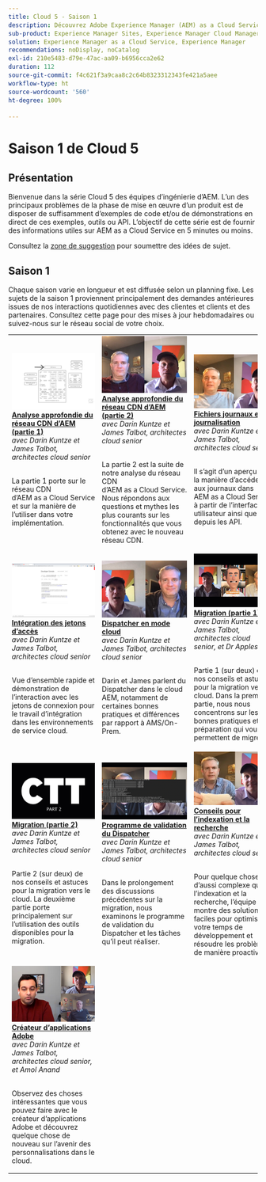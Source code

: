 ```yaml
---
title: Cloud 5 - Saison 1
description: Découvrez Adobe Experience Manager (AEM) as a Cloud Service grâce aux ingénieures et ingénieurs experts d’Adobe qui l’ont créé et aux services experts qui le mettent en œuvre.
sub-product: Experience Manager Sites, Experience Manager Cloud Manager, Experience Manager Assets
solution: Experience Manager as a Cloud Service, Experience Manager
recommendations: noDisplay, noCatalog
exl-id: 210e5483-d79e-47ac-aa09-b6956cca2e62
duration: 112
source-git-commit: f4c621f3a9caa8c2c64b8323312343fe421a5aee
workflow-type: ht
source-wordcount: '560'
ht-degree: 100%

---
```


# Saison 1 de Cloud 5

## Présentation

Bienvenue dans la série Cloud 5 des équipes d’ingénierie d’AEM. L’un des principaux problèmes de la phase de mise en œuvre d’un produit est de disposer de suffisamment d’exemples de code et/ou de démonstrations en direct de ces exemples, outils ou API. L’objectif de cette série est de fournir des informations utiles sur AEM as a Cloud Service en 5 minutes ou moins.

Consultez la [zone de suggestion](https://forms.office.com/r/74P5Xz4UH0) pour soumettre des idées de sujet.

## Saison 1

Chaque saison varie en longueur et est diffusée selon un planning fixe. Les sujets de la saison 1 proviennent principalement des demandes antérieures issues de nos interactions quotidiennes avec des clientes et clients et des partenaires. Consultez cette page pour des mises à jour hebdomadaires ou suivez-nous sur le réseau social de votre choix.

<table>
  <tr>
   <td>
      <a href="./cloud5-aem-cdn-part1.md">
      <img alt="Réseau CDN AEM Partie 1" src="./imgs/001-thumb.png"/>
      </a>
      <div>
         <a href="./cloud5-aem-cdn-part1.md"><strong>Analyse approfondie du réseau CDN d’AEM (partie 1)</strong></a>
<br/><em>avec Darin Kuntze et James Talbot, architectes cloud senior</em>
      </div>
      <p>
        <br/>
La partie 1 porte sur le réseau CDN d’AEM as a Cloud Service et sur la manière de l’utiliser dans votre implémentation.
      </p>
     </td>   
     <td>
      <a href="./cloud5-aem-cdn-part2.md">
         <img alt="Réseau CDN AEM Partie 2" src="./imgs/002-thumb.png"/>
      </a>
      <div>
         <a href="./cloud5-aem-cdn-part2.md"><strong>Analyse approfondie du réseau CDN d’AEM (partie 2)</strong></a>
<br/><em>avec Darin Kuntze et James Talbot, architectes cloud senior</em>
      </div>
      <p>
        <br/>
La partie 2 est la suite de notre analyse du réseau CDN d’AEM as a Cloud Service. Nous répondons aux questions et mythes les plus courants sur les fonctionnalités que vous obtenez avec le nouveau réseau CDN.
      </p>
   </td>
     <td>
        <a href="./cloud5-aem-log-files.md">
            <img alt="Fichiers journaux et journalisation" src="./imgs/003-thumb.png"/>
        </a>
      <div>
         <a href="./cloud5-aem-log-files.md"><strong>Fichiers journaux et journalisation</strong></a>
<br/><em>avec Darin Kuntze et James Talbot, architectes cloud senior</em>
      </div>
      <p>
        <br/>
Il s’agit d’un aperçu de la manière d’accéder aux journaux dans AEM as a Cloud Service, à partir de l’interface utilisateur ainsi que depuis les API.
      </p>
   </td> 
  </tr>
  <tr>
   <td>
        <a href="./cloud5-getting-login-token-integrations.md">
            <img alt="Jetons d’accès" src="./imgs/004-thumb.png"/>
        </a>
      <div>
        <a href="./cloud5-getting-login-token-integrations.md"><strong>Intégration des jetons d’accès</strong></a>
<br/><em>avec Darin Kuntze et James Talbot, architectes cloud senior</em>
      </div>
      <p>
        <br/>
Vue d’ensemble rapide et démonstration de l’interaction avec les jetons de connexion pour le travail d’intégration dans les environnements de service cloud.
      </p>
     </td>   
     <td>
      <a href="./cloud5-aem-dispatcher-cloud.md">
      <img alt="Dispatcher en mode cloud" src="./imgs/005-thumb.png"/>
       </a>  
      <div>
        <a href="./cloud5-aem-dispatcher-cloud.md"><strong>Dispatcher en mode cloud</strong></a>
<br/><em>avec Darin Kuntze et James Talbot, architectes cloud senior</em>
      </div>
      <p>
        <br/>
Darin et James parlent du Dispatcher dans le cloud AEM, notamment de certaines bonnes pratiques et différences par rapport à AMS/On-Prem. 
      </p>
   </td>
     <td>
        <a href="./cloud5-aem-content-migration-part-1.md">
            <img alt="Migration (partie 1)" src="./imgs/006-thumb.png"/>
        </a>
      <div>
         <a href="./cloud5-aem-content-migration-part-1.md"><strong>Migration (partie 1)</strong></a>
<br/><em>avec Darin Kuntze et James Talbot, architectes cloud senior, et Dr Applesmith</em>
      </div>
      <p>
        <br/>
Partie 1 (sur deux) de nos conseils et astuces pour la migration vers le cloud. Dans la première partie, nous nous concentrons sur les bonnes pratiques et la préparation qui vous permettent de migrer.
      </p>
   </td> 
  </tr>
<tr>
   <td>
        <a href="./cloud5-aem-content-migration-part-2.md">
            <img alt="Migration (partie 2)" src="./imgs/007-thumb.png"/>
        </a>
      <div>
        <a href="./cloud5-aem-content-migration-part-2.md"><strong>Migration (partie 2)</strong></a>
<br/><em>avec Darin Kuntze et James Talbot, architectes cloud senior</em>
      </div>
      <p>
        <br/>
Partie 2 (sur deux) de nos conseils et astuces pour la migration vers le cloud. La deuxième partie porte principalement sur l’utilisation des outils disponibles pour la migration.
      </p>
     </td>   
     <td>
        <a href="./cloud5-aem-dispatcher-validator.md">
            <img alt="Programme de validation du Dispatcher" src="./imgs/008-thumb.png"/>
        </a>
      <div>
         <a href="./cloud5-aem-dispatcher-validator.md"><strong>Programme de validation du Dispatcher</strong></a>
<br/><em>avec Darin Kuntze et James Talbot, architectes cloud senior</em>
      </div>
      <p>
        <br/>
Dans le prolongement des discussions précédentes sur la migration, nous examinons le programme de validation du Dispatcher et les tâches qu’il peut réaliser.
      </p>
   </td>
     <td>
        <a href="./cloud5-aem-search-and-indexing.md">
            <img alt="Conseils pour l’indexation et la recherche" src="./imgs/009-thumb.png"/>
        </a>
      <div>
         <a href="./cloud5-aem-search-and-indexing.md"><strong>Conseils pour l’indexation et la recherche</strong></a>
<br/><em>avec Darin Kuntze et James Talbot, architectes cloud senior</em>
      </div>
      <p>
        <br/>
Pour quelque chose d’aussi complexe que l’indexation et la recherche, l’équipe vous montre des solutions faciles pour optimiser votre temps de développement et résoudre les problèmes de manière proactive.
      </p>
   </td> 
  </tr>
    <tr>
        <td>
            <a href="./cloud5-adobe-app-builder.md">
                <img alt="Créateur d’applications Adobe" src="./imgs/010-thumb.png"/>
            </a>
            <div>
                <a href="./cloud5-adobe-app-builder.md"><strong>Créateur d’applications Adobe</strong></a><br/>
<em>avec Darin Kuntze et James Talbot, architectes cloud senior, et Amol Anand</em>
            </div>
            <p><br/>
                Observez des choses intéressantes que vous pouvez faire avec le créateur d’applications Adobe et découvrez quelque chose de nouveau sur l’avenir des personnalisations dans le cloud.
            </p>
        </td>
        <td></td>
        <td></td>
    </tr>
</table>
